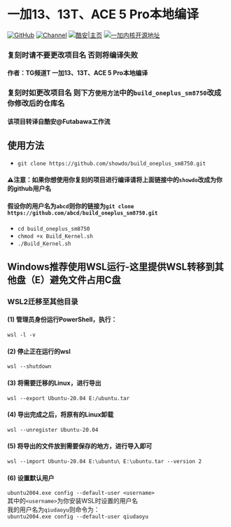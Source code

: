 # 一加13、13T、ACE 5 Pro本地编译
[![GitHub](https://img.shields.io/badge/-GitHub-181717?logo=github&logoColor=white&style=flat-square)](https://github.com/showdo/build_oneplus_sm8750)
[![Channel](https://img.shields.io/badge/Telegram-频道-blue.svg?logo=telegram)](https://t.me/qdykernel) [![酷安|主页](https://img.shields.io/badge/酷安%7C主页-3DDC84?style=flat-square&logo=android&logoColor=white)](http://www.coolapk.com/u/1624571)
[![一加内核开源地址](https://img.shields.io/badge/一加内核开源地址-EB0029?logo=oneplus&logoColor=white&style=flat-square)](https://github.com/OnePlusOSS/kernel_manifest)
### 复刻时请不要更改项目名 否则将编译失败
#### 作者：TG频道T 一加13、13T、ACE 5 Pro本地编译
### 复刻时如更改项目名 则下方``使用方法``中的``build_oneplus_sm8750``改成你修改后的仓库名
#### 该项目转译自酷安@Futabawa工作流
## 使用方法<br>
* `git clone https://github.com/showdo/build_oneplus_sm8750.git`<br>
#### ⚠️注意：如果你想使用你复刻的项目进行编译请将上面链接中的``showdo``改成为你的github用户名
#### 假设你的用户名为``abcd``则你的链接为``git clone https://github.com/abcd/build_oneplus_sm8750.git``
* ``cd build_oneplus_sm8750``<br>
* ``chmod +x Build_Kernel.sh``<br>
* ``./Build_Kernel.sh``<br>

## Windows推荐使用WSL运行-这里提供WSL转移到其他盘（E）避免文件占用C盘
### WSL2迁移至其他目录<br>
#### (1) 管理员身份运行PowerShell，执行：
``wsl -l -v``<br>
#### (2) 停止正在运行的wsl<br>

``wsl --shutdown``<br>

#### (3) 将需要迁移的Linux，进行导出

``wsl --export Ubuntu-20.04 E:/ubuntu.tar``<br>

#### (4) 导出完成之后，将原有的Linux卸载

``wsl --unregister Ubuntu-20.04``<br>

#### (5) 将导出的文件放到需要保存的地方，进行导入即可

``wsl --import Ubuntu-20.04 E:\ubuntu\ E:\ubuntu.tar --version 2``<br>

#### (6) 设置默认用户
``ubuntu2004.exe config --default-user <username>  ``<br>
其中的``<username>``为你安装WSL时设置的用户名<br>
我的用户名为``qiudaoyu``则命令为：<br>
``ubuntu2004.exe config --default-user qiudaoyu  ``<br>
<br>
